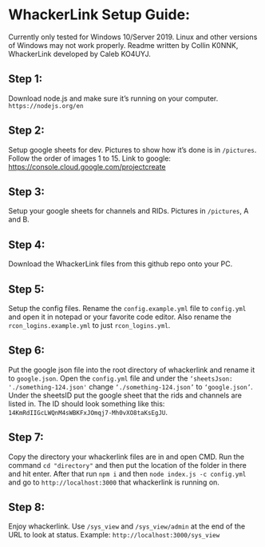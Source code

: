 # WhackerLink Setup Guide:

Currently only tested for Windows 10/Server 2019. Linux and other versions of Windows may not work properly. Readme written by Collin K0NNK, WhackerLink developed by Caleb KO4UYJ.

## Step 1:

Download node.js and make sure it’s running on your computer. `https://nodejs.org/en`

## Step 2:

Setup google sheets for dev. Pictures to show how it’s done is in `/pictures`. Follow the order of images 1 to 15. Link to google: https://console.cloud.google.com/projectcreate

## Step 3:

Setup your google sheets for channels and RIDs. Pictures in `/pictures`, A and B.

## Step 4:

Download the WhackerLink files from this github repo onto your PC.

## Step 5:

Setup the config files. Rename the `config.example.yml` file to `config.yml` and open it in notepad or your favorite code editor. Also rename the `rcon_logins.example.yml` to just `rcon_logins.yml`.

## Step 6:

Put the google json file into the root directory of whackerlink and rename it to `google.json`. Open the `config.yml` file and under the `‘sheetsJson: './something-124.json'` change `‘./something-124.json’` to `‘google.json’`. Under the sheetsID put the google sheet that the rids and channels are listed in. The ID should look something like this: `14KmRdIIGcLWQnM4sWBKFxJOmqj7-Mh0vXO8taKsEgJU`.

## Step 7:

Copy the directory your whackerlink files are in and open CMD. Run the command `cd "directory"` and then put the location of the folder in there and hit enter. After that run `npm i` and then `node index.js -c config.yml` and go to `http://localhost:3000` that whackerlink is running on.

## Step 8:

Enjoy whackerlink. Use `/sys_view` and `/sys_view/admin` at the end of the URL to look at status. Example: `http://localhost:3000/sys_view`
